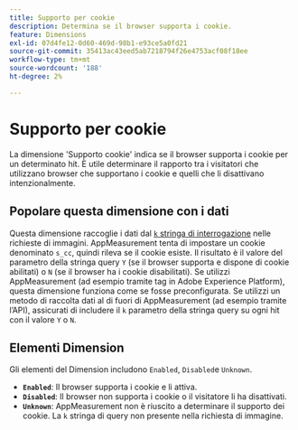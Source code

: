 ```yaml
---
title: Supporto per cookie
description: Determina se il browser supporta i cookie.
feature: Dimensions
exl-id: 07d4fe12-0d60-469d-98b1-e93ce5a0fd21
source-git-commit: 35413ac43eed5ab7218794f26e4753acf08f18ee
workflow-type: tm+mt
source-wordcount: '188'
ht-degree: 2%

---
```


# Supporto per cookie

La dimensione &#39;Supporto cookie&#39; indica se il browser supporta i cookie per un determinato hit. È utile determinare il rapporto tra i visitatori che utilizzano browser che supportano i cookie e quelli che li disattivano intenzionalmente.

## Popolare questa dimensione con i dati

Questa dimensione raccoglie i dati dal [`k` stringa di interrogazione](/help/implement/validate/query-parameters.md) nelle richieste di immagini. AppMeasurement tenta di impostare un cookie denominato `s_cc`, quindi rileva se il cookie esiste. Il risultato è il valore del parametro della stringa query `Y` (se il browser supporta e dispone di cookie abilitati) o `N` (se il browser ha i cookie disabilitati). Se utilizzi AppMeasurement (ad esempio tramite tag in Adobe Experience Platform), questa dimensione funziona come se fosse preconfigurata. Se utilizzi un metodo di raccolta dati al di fuori di AppMeasurement (ad esempio tramite l’API), assicurati di includere il `k` parametro della stringa query su ogni hit con il valore `Y` o `N`.

## Elementi Dimension

Gli elementi del Dimension includono `Enabled`, `Disabled`e `Unknown`.

* **`Enabled`**: Il browser supporta i cookie e li attiva.
* **`Disabled`**: Il browser non supporta i cookie o il visitatore li ha disattivati.
* **`Unknown`**: AppMeasurement non è riuscito a determinare il supporto dei cookie. La `k` stringa di query non presente nella richiesta di immagine.
